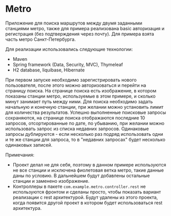 # Metro
Приложение для поиска маршрутов между двумя заданными станциями метро, также для примера реализована basic авторизация и регистрация (без подтверждения через почту). 
Для примера взята часть метро Санкт-Петербурга. 

Для реализации использовались следующие технологии:
* Maven
* Spring framework (Data, Security, MVC), Thymeleaf
* H2 database, liquibase, Hibernate

При первом запуске необходимо зарегистрировать нового пользователя, после этого можно авторизоваться и перейти на страницу поиска. На странице поиска есть изображение, в котором
показаны станции метро, используемые в этом примере, и сколько минут занимает путь между ними. Для поиска необходимо задать начальную и конечную станции, при желании можно
установить лимит для количества результатов. Успешно выполненные поисковые запросы сохраняются, на странице поиска отображаются последние 10 запросов, отсортированные по дате, по убыванию, 
при желании можно использовать запрос из списка недавних запросов. Одинаковые запросы дублируются - если несколько раз подряд использовать одни и те же станции для запроса, то в
"недавних запросах" будет несколько одинаковых записей.

Примечания:
* Проект делал не для себя, поэтому в данном примере используются не все станции и исключена фиолетовая ветка метро, такие данные даны по условию. В дальнейшем будут добавлены остальные станции и заменено изображение.
* Контроллеры в пакете `com.example.metro.controller.rest` не используются фронтом и сделаны просто, чтобы показать вариант реализации с rest архитектурой. Будут удалены из этого проекта, когда появится другой проект в котором будет использоваться rest архитектура.
